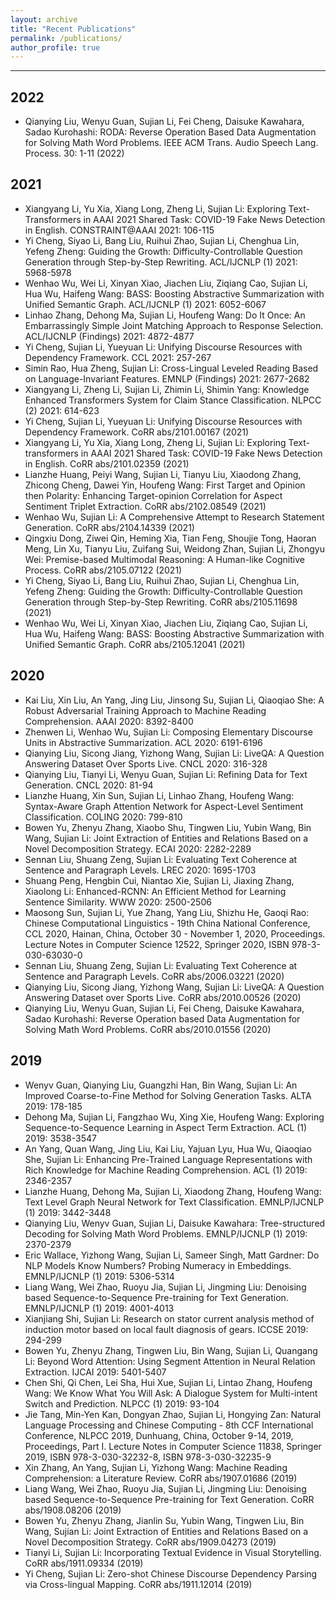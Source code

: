 ```yaml
---
layout: archive
title: "Recent Publications"
permalink: /publications/
author_profile: true
---
```


---
## 2022
- Qianying Liu, Wenyu Guan, Sujian Li, Fei Cheng, Daisuke Kawahara, Sadao Kurohashi:
RODA: Reverse Operation Based Data Augmentation for Solving Math Word Problems. IEEE ACM Trans. Audio Speech Lang. Process. 30: 1-11 (2022)

## 2021
- Xiangyang Li, Yu Xia, Xiang Long, Zheng Li, Sujian Li:
Exploring Text-Transformers in AAAI 2021 Shared Task: COVID-19 Fake News Detection in English. CONSTRAINT@AAAI 2021: 106-115
- Yi Cheng, Siyao Li, Bang Liu, Ruihui Zhao, Sujian Li, Chenghua Lin, Yefeng Zheng:
Guiding the Growth: Difficulty-Controllable Question Generation through Step-by-Step Rewriting. ACL/IJCNLP (1) 2021: 5968-5978
- Wenhao Wu, Wei Li, Xinyan Xiao, Jiachen Liu, Ziqiang Cao, Sujian Li, Hua Wu, Haifeng Wang:
BASS: Boosting Abstractive Summarization with Unified Semantic Graph. ACL/IJCNLP (1) 2021: 6052-6067
- Linhao Zhang, Dehong Ma, Sujian Li, Houfeng Wang:
Do It Once: An Embarrassingly Simple Joint Matching Approach to Response Selection. ACL/IJCNLP (Findings) 2021: 4872-4877
- Yi Cheng, Sujian Li, Yueyuan Li:
Unifying Discourse Resources with Dependency Framework. CCL 2021: 257-267
- Simin Rao, Hua Zheng, Sujian Li:
Cross-Lingual Leveled Reading Based on Language-Invariant Features. EMNLP (Findings) 2021: 2677-2682
- Xiangyang Li, Zheng Li, Sujian Li, Zhimin Li, Shimin Yang:
Knowledge Enhanced Transformers System for Claim Stance Classification. NLPCC (2) 2021: 614-623
- Yi Cheng, Sujian Li, Yueyuan Li:
Unifying Discourse Resources with Dependency Framework. CoRR abs/2101.00167 (2021)
- Xiangyang Li, Yu Xia, Xiang Long, Zheng Li, Sujian Li:
Exploring Text-transformers in AAAI 2021 Shared Task: COVID-19 Fake News Detection in English. CoRR abs/2101.02359 (2021)
- Lianzhe Huang, Peiyi Wang, Sujian Li, Tianyu Liu, Xiaodong Zhang, Zhicong Cheng, Dawei Yin, Houfeng Wang:
First Target and Opinion then Polarity: Enhancing Target-opinion Correlation for Aspect Sentiment Triplet Extraction. CoRR abs/2102.08549 (2021)
- Wenhao Wu, Sujian Li:
A Comprehensive Attempt to Research Statement Generation. CoRR abs/2104.14339 (2021)
- Qingxiu Dong, Ziwei Qin, Heming Xia, Tian Feng, Shoujie Tong, Haoran Meng, Lin Xu, Tianyu Liu, Zuifang Sui, Weidong Zhan, Sujian Li, Zhongyu Wei:
Premise-based Multimodal Reasoning: A Human-like Cognitive Process. CoRR abs/2105.07122 (2021)
- Yi Cheng, Siyao Li, Bang Liu, Ruihui Zhao, Sujian Li, Chenghua Lin, Yefeng Zheng:
Guiding the Growth: Difficulty-Controllable Question Generation through Step-by-Step Rewriting. CoRR abs/2105.11698 (2021)
- Wenhao Wu, Wei Li, Xinyan Xiao, Jiachen Liu, Ziqiang Cao, Sujian Li, Hua Wu, Haifeng Wang:
BASS: Boosting Abstractive Summarization with Unified Semantic Graph. CoRR abs/2105.12041 (2021)

## 2020
- Kai Liu, Xin Liu, An Yang, Jing Liu, Jinsong Su, Sujian Li, Qiaoqiao She:
A Robust Adversarial Training Approach to Machine Reading Comprehension. AAAI 2020: 8392-8400
- Zhenwen Li, Wenhao Wu, Sujian Li:
Composing Elementary Discourse Units in Abstractive Summarization. ACL 2020: 6191-6196
- Qianying Liu, Sicong Jiang, Yizhong Wang, Sujian Li:
LiveQA: A Question Answering Dataset Over Sports Live. CNCL 2020: 316-328
- Qianying Liu, Tianyi Li, Wenyu Guan, Sujian Li:
Refining Data for Text Generation. CNCL 2020: 81-94
- Lianzhe Huang, Xin Sun, Sujian Li, Linhao Zhang, Houfeng Wang:
Syntax-Aware Graph Attention Network for Aspect-Level Sentiment Classification. COLING 2020: 799-810
- Bowen Yu, Zhenyu Zhang, Xiaobo Shu, Tingwen Liu, Yubin Wang, Bin Wang, Sujian Li:
Joint Extraction of Entities and Relations Based on a Novel Decomposition Strategy. ECAI 2020: 2282-2289
- Sennan Liu, Shuang Zeng, Sujian Li:
Evaluating Text Coherence at Sentence and Paragraph Levels. LREC 2020: 1695-1703
- Shuang Peng, Hengbin Cui, Niantao Xie, Sujian Li, Jiaxing Zhang, Xiaolong Li:
Enhanced-RCNN: An Efficient Method for Learning Sentence Similarity. WWW 2020: 2500-2506
- Maosong Sun, Sujian Li, Yue Zhang, Yang Liu, Shizhu He, Gaoqi Rao:
Chinese Computational Linguistics - 19th China National Conference, CCL 2020, Hainan, China, October 30 - November 1, 2020, Proceedings. Lecture Notes in Computer Science 12522, Springer 2020, ISBN 978-3-030-63030-0 
- Sennan Liu, Shuang Zeng, Sujian Li:
Evaluating Text Coherence at Sentence and Paragraph Levels. CoRR abs/2006.03221 (2020)
- Qianying Liu, Sicong Jiang, Yizhong Wang, Sujian Li:
LiveQA: A Question Answering Dataset over Sports Live. CoRR abs/2010.00526 (2020)
- Qianying Liu, Wenyu Guan, Sujian Li, Fei Cheng, Daisuke Kawahara, Sadao Kurohashi:
Reverse Operation based Data Augmentation for Solving Math Word Problems. CoRR abs/2010.01556 (2020)

## 2019
- Wenyv Guan, Qianying Liu, Guangzhi Han, Bin Wang, Sujian Li:
An Improved Coarse-to-Fine Method for Solving Generation Tasks. ALTA 2019: 178-185
- Dehong Ma, Sujian Li, Fangzhao Wu, Xing Xie, Houfeng Wang:
Exploring Sequence-to-Sequence Learning in Aspect Term Extraction. ACL (1) 2019: 3538-3547
- An Yang, Quan Wang, Jing Liu, Kai Liu, Yajuan Lyu, Hua Wu, Qiaoqiao She, Sujian Li:
Enhancing Pre-Trained Language Representations with Rich Knowledge for Machine Reading Comprehension. ACL (1) 2019: 2346-2357
- Lianzhe Huang, Dehong Ma, Sujian Li, Xiaodong Zhang, Houfeng Wang:
Text Level Graph Neural Network for Text Classification. EMNLP/IJCNLP (1) 2019: 3442-3448
- Qianying Liu, Wenyv Guan, Sujian Li, Daisuke Kawahara:
Tree-structured Decoding for Solving Math Word Problems. EMNLP/IJCNLP (1) 2019: 2370-2379
- Eric Wallace, Yizhong Wang, Sujian Li, Sameer Singh, Matt Gardner:
Do NLP Models Know Numbers? Probing Numeracy in Embeddings. EMNLP/IJCNLP (1) 2019: 5306-5314
- Liang Wang, Wei Zhao, Ruoyu Jia, Sujian Li, Jingming Liu:
Denoising based Sequence-to-Sequence Pre-training for Text Generation. EMNLP/IJCNLP (1) 2019: 4001-4013
- Xianjiang Shi, Sujian Li:
Research on stator current analysis method of induction motor based on local fault diagnosis of gears. ICCSE 2019: 294-299
- Bowen Yu, Zhenyu Zhang, Tingwen Liu, Bin Wang, Sujian Li, Quangang Li:
Beyond Word Attention: Using Segment Attention in Neural Relation Extraction. IJCAI 2019: 5401-5407
- Chen Shi, Qi Chen, Lei Sha, Hui Xue, Sujian Li, Lintao Zhang, Houfeng Wang:
We Know What You Will Ask: A Dialogue System for Multi-intent Switch and Prediction. NLPCC (1) 2019: 93-104
- Jie Tang, Min-Yen Kan, Dongyan Zhao, Sujian Li, Hongying Zan:
Natural Language Processing and Chinese Computing - 8th CCF International Conference, NLPCC 2019, Dunhuang, China, October 9-14, 2019, Proceedings, Part I. Lecture Notes in Computer Science 11838, Springer 2019, ISBN 978-3-030-32232-8, ISBN 978-3-030-32235-9 
- Xin Zhang, An Yang, Sujian Li, Yizhong Wang:
Machine Reading Comprehension: a Literature Review. CoRR abs/1907.01686 (2019)
- Liang Wang, Wei Zhao, Ruoyu Jia, Sujian Li, Jingming Liu:
Denoising based Sequence-to-Sequence Pre-training for Text Generation. CoRR abs/1908.08206 (2019)
- Bowen Yu, Zhenyu Zhang, Jianlin Su, Yubin Wang, Tingwen Liu, Bin Wang, Sujian Li:
Joint Extraction of Entities and Relations Based on a Novel Decomposition Strategy. CoRR abs/1909.04273 (2019)
- Tianyi Li, Sujian Li:
Incorporating Textual Evidence in Visual Storytelling. CoRR abs/1911.09334 (2019)
- Yi Cheng, Sujian Li:
Zero-shot Chinese Discourse Dependency Parsing via Cross-lingual Mapping. CoRR abs/1911.12014 (2019)
